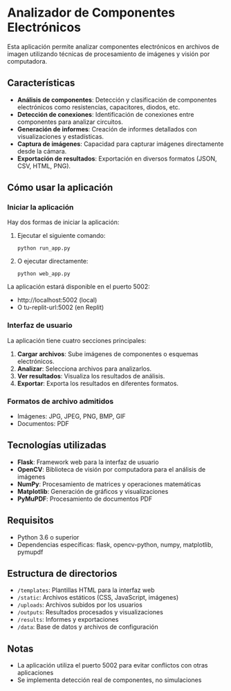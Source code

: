 # Analizador de Componentes Electrónicos

Esta aplicación permite analizar componentes electrónicos en archivos de imagen utilizando técnicas de procesamiento de imágenes y visión por computadora.

## Características

- **Análisis de componentes**: Detección y clasificación de componentes electrónicos como resistencias, capacitores, diodos, etc.
- **Detección de conexiones**: Identificación de conexiones entre componentes para analizar circuitos.
- **Generación de informes**: Creación de informes detallados con visualizaciones y estadísticas.
- **Captura de imágenes**: Capacidad para capturar imágenes directamente desde la cámara.
- **Exportación de resultados**: Exportación en diversos formatos (JSON, CSV, HTML, PNG).

## Cómo usar la aplicación

### Iniciar la aplicación

Hay dos formas de iniciar la aplicación:

1. Ejecutar el siguiente comando:
   ```
   python run_app.py
   ```

2. O ejecutar directamente:
   ```
   python web_app.py
   ```

La aplicación estará disponible en el puerto 5002:
- http://localhost:5002 (local)
- O tu-replit-url:5002 (en Replit)

### Interfaz de usuario

La aplicación tiene cuatro secciones principales:

1. **Cargar archivos**: Sube imágenes de componentes o esquemas electrónicos.
2. **Analizar**: Selecciona archivos para analizarlos.
3. **Ver resultados**: Visualiza los resultados de análisis.
4. **Exportar**: Exporta los resultados en diferentes formatos.

### Formatos de archivo admitidos

- Imágenes: JPG, JPEG, PNG, BMP, GIF
- Documentos: PDF

## Tecnologías utilizadas

- **Flask**: Framework web para la interfaz de usuario
- **OpenCV**: Biblioteca de visión por computadora para el análisis de imágenes
- **NumPy**: Procesamiento de matrices y operaciones matemáticas
- **Matplotlib**: Generación de gráficos y visualizaciones
- **PyMuPDF**: Procesamiento de documentos PDF

## Requisitos

- Python 3.6 o superior
- Dependencias específicas: flask, opencv-python, numpy, matplotlib, pymupdf

## Estructura de directorios

- `/templates`: Plantillas HTML para la interfaz web
- `/static`: Archivos estáticos (CSS, JavaScript, imágenes)
- `/uploads`: Archivos subidos por los usuarios
- `/outputs`: Resultados procesados y visualizaciones
- `/results`: Informes y exportaciones
- `/data`: Base de datos y archivos de configuración

## Notas

- La aplicación utiliza el puerto 5002 para evitar conflictos con otras aplicaciones
- Se implementa detección real de componentes, no simulaciones